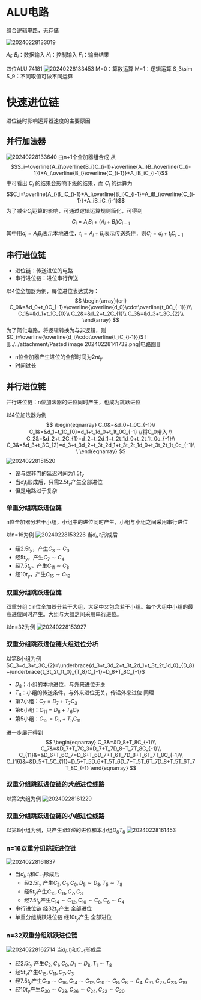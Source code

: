 
# ALU电路

组合逻辑电路，无存储

![20240228133019](../../attachment/Pasted%20image%2020240228133019.png)

$A_i$; $B_i$：数据输入
$K_i$：控制输入
$F_i$：输出结果

四位ALU 74181
![20240228133453](../../attachment/Pasted%20image%2020240228133453.png)
M=0：算数运算
M=1：逻辑运算
S_3\sim S_9：不同取值可做不同运算

# 快速进位链

进位链时影响运算器速度的主要原因

## 并行加法器

![20240228133640](../../attachment/Pasted%20image%2020240228133640.png)
由n+1个全加器组合成
从
$$S_i=\overline{A_i}\overline{B_i}C_{i-1}+\overline{A_i}B_i\overline{C_{i-1}}+A_i\overline{B_i}\overline{C_{i-1}}+A_iB_iC_{i-1}$$
中可看出 $C_i$ 的结果会影响下级的结果，而 $C_i$ 的运算为
$$C_i=\overline{A_i}B_iC_{i-1}+A_i\overline{B_i}C_{i-1}+A_iB_i\overline{C_{i-1}}+A_iB_iC_{i-1}$$
为了减少$C_i$运算的影响，可通过逻辑运算规则简化，可得到
$$C_i=A_iB_i+(A_i+B_i)C_{i-1}$$
其中用$d_i=A_iB_i$表示本地进位，$t_i=A_i+B_i$表示传送条件，则$C_i=d_i+t_iC_{i-1}$

## 串行进位链

- 进位链：传送进位的电路
- 串行进位链：进位串行传送

以4位全加器为例，每位进位表达式为：
$$
\begin{array}{crl}
C_0&=&d_0+t_0C_{-1}=\overline{\overline{d_0}\cdot\overline{t_0C_{-1}}}\\
C_1&=&d_1+t_1C_{0}\\
C_2&=&d_2+t_2C_{1}\\
C_3&=&d_3+t_3C_{2}\\
\end{array}
$$
为了简化电路，将逻辑转换为与非逻辑，则$C_i=\overline{\overline{d_i}\cdot\overline{t_iC_{i-1}}}$
![[../../attachment/Pasted image 20240228141732.png|电路图]]

- n位全加器产生进位的全部时间为$2nt_y$
- 时间过长

## 并行进位链

并行进位链：n位加法器的进位同时产生，也成为跳跃进位

以4位加法器为例
$$
\begin{eqnarray}
C_0&=&d_0+t_0C_{-1}\\
C_1&=&d_1+t_1C_{0}=d_1+t_1d_0+t_1t_0C_{-1} //将C_0带入 \\
C_2&=&d_2+t_2C_{1}=d_2+t_2d_1+t_2t_1d_0+t_2t_1t_0c_{-1}\\
C_3&=&d_3+t_3C_{2}=d_3+t_3d_2+t_3t_2d_1+t_3t_2t_1d_0+t_3t_2t_1t_0c_{-1}\\
\end{eqnarray}
$$
![20240228151520](../../attachment/Pasted%20image%2020240228151520.png)

- 设与或非门的延迟时间为$1.5t_y$
- 当$d_it_i$形成后，只需$2.5t_y$产生全部进位
- 但是电路过于复杂

### 单重分组跳跃进位链

n位全加器分若干小组，小组中的进位同时产生，小组与小组之间采用串行进位

以n=16为例
![20240228153226](../../attachment/Pasted%20image%2020240228153226.png)
当$d_i,t_i$形成后

- 经$2.5t_y$，产生$C_3\sim C_0$
- 经$5t_y$，产生$C_7\sim C_4$
- 经$7.5t_y$，产生$C_11\sim C_8$
- 经$10t_y$，产生$C_15\sim C_12$

### 双重分组跳跃进位链

双重分组：n位全加器分若干大组，大足中又包含若干小组。每个大组中小组的最高进位同时产生。大组与大组之间采用串行进位。

以n=32为例
![20240228153927](../../attachment/Pasted%20image%2020240228153927.png)

### 双重分组跳跃进位链大组进位分析

以第8小组为例$C_3=d_3+t_3C_{2}=\underbrace{d_3+t_3d_2+t_3t_2d_1+t_3t_2t_1d_0}_{D_8}+\underbrace{t_3t_2t_1t_0}_{T_8}C_{-1}=D_8+T_8C_{-1}$

- $D_8$：小组的本地进位，与外来进位无关
- $T_8$：小组的传送条件，与外来进位无关，传递外来进位
同理
- 第7小组：$C_7=D_7+T_7C_3$
- 第6小组：$C_11=D_6+T_6C_7$
- 第5小组：$C_15=D_5+T_5C_11$

进一步展开得到
$$
\begin{eqnarray}
C_3&=&D_8+T_8C_{-1}\\
C_7&=&D_7+T_7C_3=D_7+T_7D_8+T_7T_8C_{-1}\\
C_{11}&=&D_6+T_6C_7=D_6+T_6D_7+T_6T_7D_8+T_6T_7T_8C_{-1}\\
C_{16}&=&D_5+T_5C_{11}=D_5+T_5D_6+T_5T_6D_7+T_5T_6T_7D_8+T_5T_6T_7T_8C_{-1}
\end{eqnarray}
$$

### 双重分组跳跃进位链的***大组***进位线路

以第2大组为例
![20240228161229](../../attachment/Pasted%20image%2020240228161229.png)

### 双重分组跳跃进位链的***小组***进位线路

以第8小组为例，只产生*低3位*的进位和本小组$D_8T_8$
![20240228161453](../../attachment/Pasted%20image%2020240228161453.png)

### n=16双重分组跳跃进位链

![20240228161837](../../attachment/Pasted%20image%2020240228161837.png)

- 当$d_i,t_i$和$C_{-1}$形成后
  - 经$2.5t_y$ 产生$C_2, C_1, C_0, D_5\sim D_8, T_5\sim T_8$
  - 经$5t_y$产生$C_15, C_11, C_7, C_3$
  - 经$7.5t_y$产生$C_{14}\sim C_{12}, C_{10}\sim C_8, C_6\sim C_4$
- 串行进位链 经$32t_y$产生 全部进位
- 单重分组跳跃进位链 经$10t_y$产生 全部进位

### n=32双重分组跳跃进位链

![20240228162714](../../attachment/Pasted%20image%2020240228162714.png)
当$d_i,t_i$和$C_{-1}$形成后

- 经$2.5t_y$ 产生$C_2, C_1, C_0, D_1\sim D_8, T_1\sim T_8$
- 经$5t_y$产生$C_15, C_11, C_7, C_3$
- 经$7.5t_y$产生$C_{18}\sim C_{16}, C_{14}\sim C_{12}, C_{10}\sim C_{8}, C_{6}\sim C_4, C_{31}, C_{27}, C_{23}, C_{19}$
- 经$10t_y$产生$C_{30}\sim C_{28}, C_{26}\sim C_{24}, C_{22}\sim C_{20}$
